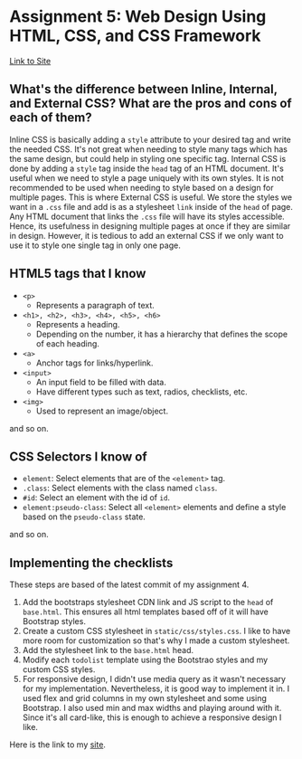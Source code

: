 # Assignment 5: Web Design Using HTML, CSS, and CSS Framework

[Link to Site]: https://pbp-web-assignment.herokuapp.com
[site]: https://pbp-web-assignment.herokuapp.com

[Link to Site]

## What's the difference between Inline, Internal, and External CSS? What are the pros and cons of each of them?

Inline CSS is basically adding a `style` attribute to your desired tag and write the needed CSS. It's not great when needing to style many tags which has the same design, but
could help in styling one specific tag. Internal CSS is done by adding a `style` tag inside the `head` tag of an HTML document. It's useful when we need to style a 
page uniquely with its own styles. It is not recommended to be used when needing to style based on a design for multiple pages. This is where External CSS is useful. We store
the styles we want in a `.css` file and add is as a stylesheet `link` inside of the `head` of page. Any HTML document that links the `.css` file will have its styles accessible.
Hence, its usefulness in designing multiple pages at once if they are similar in design. However, it is tedious to add an external CSS if we only want to use it to style
one single tag in only one page.

## HTML5 tags that I know

- `<p>`
    - Represents a paragraph of text.
- `<h1>, <h2>, <h3>, <h4>, <h5>, <h6>`
    - Represents a heading.
    - Depending on the number, it has a hierarchy that defines the scope of each heading.
- `<a>`
    - Anchor tags for links/hyperlink.
- `<input>`
    - An input field to be filled with data.
    - Have different types such as text, radios, checklists, etc.
- `<img>`
    - Used to represent an image/object.

and so on.

## CSS Selectors I know of

- `element`: Select elements that are of the `<element>` tag.
- `.class`: Select elements with the class named `class`.
- `#id`: Select an element with the id of `id`.
- `element:pseudo-class`: Select all `<element>` elements and define a style based on the `pseudo-class` state.

and so on.

## Implementing the checklists

These steps are based of the latest commit of my assignment 4.

1. Add the bootstraps stylesheet CDN link and JS script to the `head` of `base.html`. This ensures all html templates based off of it will have Bootstrap styles.
2. Create a custom CSS stylesheet in `static/css/styles.css`. I like to have more room for customization so that's why I made a custom stylesheet.
3. Add the stylesheet link to the `base.html` head.
4. Modify each `todolist` template using the Bootstrao styles and my custom CSS styles.
5. For responsive design, I didn't use media query as it wasn't necessary for my implementation. Nevertheless, it is good way to implement it in. I used flex and grid
   columns in my own stylesheet and some using Bootstrap. I also used min and max widths and playing around with it. Since it's all card-like, this is enough to achieve
   a responsive design I like.
   
Here is the link to my [site].
